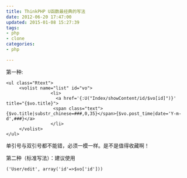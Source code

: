 ```yaml
---
title: ThinkPHP U函数最经典的写法
date: 2012-06-20 17:47:00
updated: 2015-01-08 15:27:39
tags: 
- php
- clone
categories: 
- php

---
```

第一种:

    <ul class="Rtext">
         <volist name="list" id="vo">
                     <li>
                       <a href='{:U("Index/showContent/id/$vo[id]")}' title="{$vo.title}">
                      <span class="text">{$vo.title|substr_chinese=###,0,35}</span>{$vo.post_time|date='Y-m-d',###}</a>
                     </li>
         </volist>
    </ul>

单引号与双引号都不能错，必须一模一样。是不是值得收藏啊！ 

第二种（标准写法）：建议使用

    ('User/edit', array('id'=>$vo['id'])) 